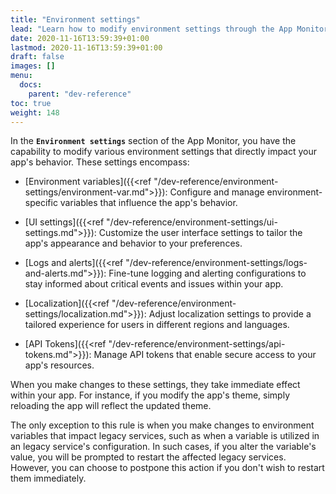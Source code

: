 ```yaml
---
title: "Environment settings"
lead: "Learn how to modify environment settings through the App Monitor and understand their immediate impact on your running app."
date: 2020-11-16T13:59:39+01:00
lastmod: 2020-11-16T13:59:39+01:00
draft: false
images: []
menu:
  docs:
    parent: "dev-reference"
toc: true
weight: 148
---
```


In the **`Environment settings`** section of the App Monitor, you have the capability to modify various environment settings that directly impact your app's behavior. These settings encompass:

- [Environment variables]({{<ref "/dev-reference/environment-settings/environment-var.md">}}): Configure and manage environment-specific variables that influence the app's behavior.

- [UI settings]({{<ref "/dev-reference/environment-settings/ui-settings.md">}}): Customize the user interface settings to tailor the app's appearance and behavior to your preferences.

- [Logs and alerts]({{<ref "/dev-reference/environment-settings/logs-and-alerts.md">}}): Fine-tune logging and alerting configurations to stay informed about critical events and issues within your app.

- [Localization]({{<ref "/dev-reference/environment-settings/localization.md">}}): Adjust localization settings to provide a tailored experience for users in different regions and languages.

- [API Tokens]({{<ref "/dev-reference/environment-settings/api-tokens.md">}}): Manage API tokens that enable secure access to your app's resources.

When you make changes to these settings, they take immediate effect within your app. For instance, if you modify the app's theme, simply reloading the app will reflect the updated theme.

The only exception to this rule is when you make changes to environment variables that impact legacy services, such as when a variable is utilized in an legacy service's configuration. In such cases, if you alter the variable's value, you will be prompted to restart the affected legacy services. However, you can choose to postpone this action if you don't wish to restart them immediately.
